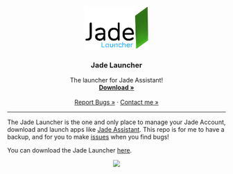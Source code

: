 <!-- PROJECT LOGO -->
<!-- Thanks to https://github.com/othneildrew/Best-README-Template/blob/master/README.md-->
<br />
<div align="center">
  <a href="https://github.com/nfoert/jadelauncher">
    <img src="assets/JadeLauncherLogo.png" alt="Logo" width="150" height="100">
  </a>

  <h3 align="center">Jade Launcher</h3>

  <p align="center">
    The launcher for Jade Assistant!
    <br />
    <a href="https://nofoert.wixsite.com/jade/download"><strong>Download »</strong></a>
    <br />
    <br />
    <a href="https://github.com/nfoert/jadelauncher/issues">Report Bugs »</a>
    ·
    <a href="https://nofoert.wixsite.com/jade/contact-me">Contact me »</a>
  </p>
  <hr>
</div>

The Jade Launcher is the one and only place to manage your Jade Account, download and launch apps like [Jade Assistant](https://github.com/nfoert/jadeassistant).
This repo is for me to have a backup, and for you to make [issues](https://github.com/nfoert/jadelauncher/issues) when you find bugs!

You can download the Jade Launcher [here](https://nofoert.wixsite.com/jade/download).

<p align="center">
  <a href="https://skillicons.dev">
    <img src="https://skillicons.dev/icons?i=py,github,vscode,qt" />
  </a>
</p>
